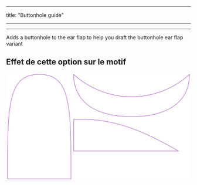 - - -
title: "Buttonhole guide"
- - -

***

Adds a buttonhole to the ear flap to help you draft the buttonhole ear flap variant

## Effet de cette option sur le motif

![Cette image montre l'effet de cette option en superposant plusieurs variantes qui ont une valeur différente pour cette option](holmes_buttonhole_sample.svg "Effet de cette option sur le motif")
